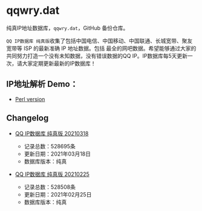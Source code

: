 # qqwry.dat

纯真IP地址数据库，`qqwry.dat`，GitHub 备份仓库。

`QQ IP数据库 纯真版`收集了包括中国电信、中国移动、中国联通、长城宽带、聚友宽带等 ISP 的最新准确 IP 地址数据。包括
最全的网吧数据。希望能够通过大家的共同努力打造一个没有未知数据，没有错误数据的QQ IP。IP数据库每5天更新一次，请大家定期更新最新的IP数据库！

## IP地址解析 Demo：

- [Perl version](./ip_query.pl)


## Changelog

* [QQ IP数据库 纯真版 20210318](./20210318/)
  - 记录总数：528695条
  - 更新日期：2021年03月18日
  - 数据库版本：纯真

* [QQ IP数据库 纯真版 20210225](./20210225/)
  - 记录总数：528508条
  - 更新日期：2021年02月25日
  - 数据库版本：纯真
